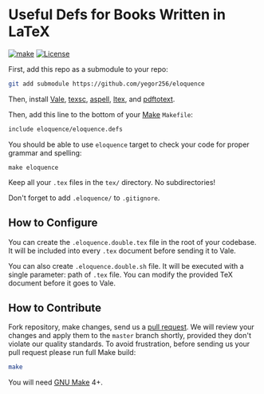 # Useful Defs for Books Written in LaTeX

[![make](https://github.com/yegor256/eloquence/actions/workflows/make.yml/badge.svg)](https://github.com/yegor256/eloquence/actions/workflows/make.yml)
[![License](https://img.shields.io/badge/license-MIT-green.svg)](https://github.com/yegor256/eloquence/blob/master/LICENSE.txt)

First, add this repo as a submodule to your repo:

```bash
git add submodule https://github.com/yegor256/eloquence
```

Then, install [Vale], [texsc], [aspell], [ltex], and [pdftotext].

Then, add this line to the bottom of your [Make] `Makefile`:

```bash
include eloquence/eloquence.defs
```

You should be able to use `eloquence` target to check your code for proper
  grammar and spelling:

```text
make eloquence
```

Keep all your `.tex` files in the `tex/` directory.
No subdirectories!

Don't forget to add `.eloquence/` to `.gitignore`.

## How to Configure

You can create the `.eloquence.double.tex` file in the root of your codebase.
It will be included into every `.tex` document before sending it to Vale.

You can also create `.eloquence.double.sh` file.
It will be executed with a single parameter: path of `.tex` file.
You can modify the provided TeX document before it goes to Vale.

## How to Contribute

Fork repository, make changes, send us a
[pull request](https://www.yegor256.com/2014/04/15/github-guidelines.html).
We will review your changes and apply them to the `master` branch shortly,
provided they don't violate our quality standards. To avoid frustration,
before sending us your pull request please run full Make build:

```bash
make
```

You will need [GNU Make][Make] 4+.

[Make]: https://www.gnu.org/software/make/
[Vale]: https://vale.sh/
[texsc]: https://github.com/yegor256/texsc
[pdftotext]: https://pypi.org/project/pdftotext/
[aspell]: http://aspell.net/
[ltex]: https://valentjn.github.io/ltex/ltex-ls/installation.html
